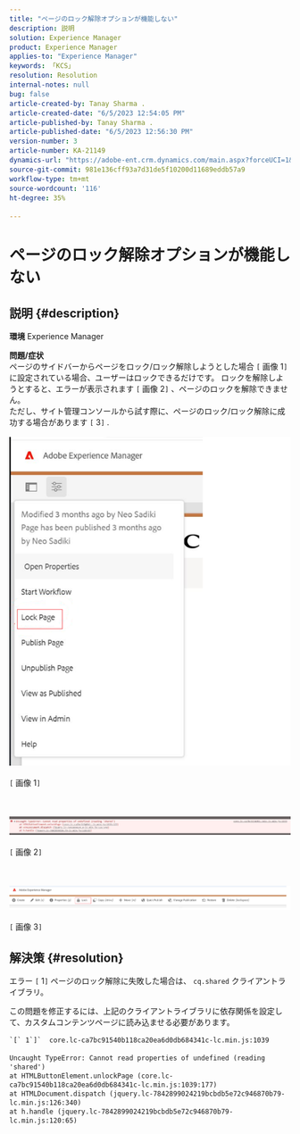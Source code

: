 ```yaml
---
title: "ページのロック解除オプションが機能しない"
description: 説明
solution: Experience Manager
product: Experience Manager
applies-to: "Experience Manager"
keywords: 「KCS」
resolution: Resolution
internal-notes: null
bug: false
article-created-by: Tanay Sharma .
article-created-date: "6/5/2023 12:54:05 PM"
article-published-by: Tanay Sharma .
article-published-date: "6/5/2023 12:56:30 PM"
version-number: 3
article-number: KA-21149
dynamics-url: "https://adobe-ent.crm.dynamics.com/main.aspx?forceUCI=1&pagetype=entityrecord&etn=knowledgearticle&id=cf70090a-a003-ee11-8f6e-6045bd0065b6"
source-git-commit: 981e136cff93a7d31de5f10200d11689eddb57a9
workflow-type: tm+mt
source-wordcount: '116'
ht-degree: 35%

---
```


# ページのロック解除オプションが機能しない

## 説明 {#description}

<b>環境</b>
Experience Manager


<b>問題/症状</b><br>ページのサイドバーからページをロック/ロック解除しようとした場合 `[` 画像 1`]` に設定されている場合、ユーザーはロックできるだけです。 ロックを解除しようとすると、エラーが表示されます `[` 画像 2`]` 、ページのロックを解除できません。 <br>ただし、サイト管理コンソールから試す際に、ページのロック/ロック解除に成功する場合があります `[` 3`]` .<br><br>![](assets/___d770090a-a003-ee11-8f6e-6045bd0065b6___.png)<br><br>`[` 画像 1`]` <br><br> <br><br>![](assets/___dd70090a-a003-ee11-8f6e-6045bd0065b6___.png)<br><br>`[` 画像 2`]` <br><br> <br><br>![](assets/___df70090a-a003-ee11-8f6e-6045bd0065b6___.png)<br><br>`[` 画像 3`]` <br>

## 解決策 {#resolution}


エラー `[` 1`]`  ページのロック解除に失敗した場合は、 `cq.shared` クライアントライブラリ。

この問題を修正するには、上記のクライアントライブラリに依存関係を設定して、カスタムコンテンツページに読み込ませる必要があります。




```
`[` 1`]`  core.lc-ca7bc91540b118ca20ea6d0db684341c-lc.min.js:1039

Uncaught TypeError: Cannot read properties of undefined (reading 'shared')
at HTMLButtonElement.unlockPage (core.lc-ca7bc91540b118ca20ea6d0db684341c-lc.min.js:1039:177)
at HTMLDocument.dispatch (jquery.lc-7842899024219bcbdb5e72c946870b79-lc.min.js:126:340)
at h.handle (jquery.lc-7842899024219bcbdb5e72c946870b79-lc.min.js:120:65)
```



